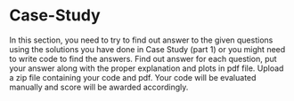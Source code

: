 # Case-Study

In this section, you need to try to find out answer to the given questions using the solutions you have done in Case Study (part 1) or you might need to 
write code to find the answers.
Find out answer for each question, put your answer along with the proper explanation and plots in pdf file. Upload a zip file containing your code and pdf.
Your code will be evaluated manually and score will be awarded accordingly.

